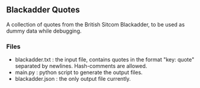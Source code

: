 
## Blackadder Quotes
A collection of quotes from the British Sitcom Blackadder, to be used as dummy data while debugging.

### Files
* blackadder.txt : the input file, contains quotes in the format "key: quote" separated by newlines. Hash-comments are allowed.
* main.py : python script to generate the output files.
* blackadder.json : the only output file currently.


